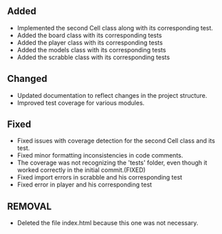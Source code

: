 

## Added
- Implemented the second Cell class along with its corresponding test.
- Added the board class with its corresponding tests
- Added the player class with its corresponding tests
- Added the models class with its corresponding tests
- Added the scrabble class with its corresponding tests
  
## Changed
- Updated documentation to reflect changes in the project structure.
- Improved test coverage for various modules.


## Fixed
- Fixed issues with coverage detection for the second Cell class and its test.
- Fixed minor formatting inconsistencies in code comments.
- The coverage was not recognizing the 'tests' folder, even though it worked correctly in the initial commit.(FIXED)
- Fixed import errors in scrabble and his corresponding test
- Fixed error in player and his corresponding test


## REMOVAL 
- Deleted the file index.html because this one was not necessary.